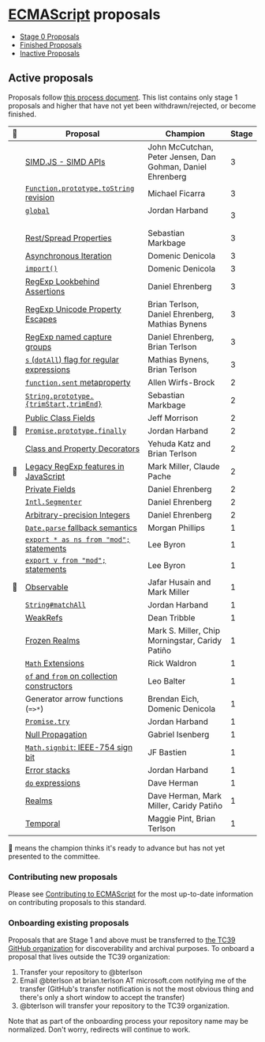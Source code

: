 # [ECMAScript](https://github.com/tc39/ecma262) proposals

 - [Stage 0 Proposals](stage-0-proposals.md)
 - [Finished Proposals](finished-proposals.md)
 - [Inactive Proposals](inactive-proposals.md)

## Active proposals

Proposals follow [this process document](https://tc39.github.io/process-document/).
This list contains only stage 1 proposals and higher that have not yet been withdrawn/rejected, or become finished.

| 🚀 | Proposal                                                                                                    | Champion                           | Stage |
|---|-------------------------------------------------------------------------------------------------------------|------------------------------------|-------|
|   | [SIMD.JS - SIMD APIs](https://github.com/tc39/ecmascript_simd/)                                             | John McCutchan, Peter Jensen, Dan Gohman, Daniel Ehrenberg | 3 |
|   | [`Function.prototype.toString` revision](https://github.com/tc39/Function-prototype-toString-revision)      | Michael Ficarra                    | 3 |
|   | [`global`](https://github.com/tc39/proposal-global)                                                         | Jordan Harband                     | 3 |
|   | [Rest/Spread Properties](https://github.com/tc39/proposal-object-rest-spread)                               | Sebastian Markbage                 | 3 |
|   | [Asynchronous Iteration](https://github.com/tc39/proposal-async-iteration)                                  | Domenic Denicola                   | 3 |
|   | [`import()`](https://github.com/tc39/proposal-dynamic-import)                                               | Domenic Denicola                   | 3 |
|   | [RegExp Lookbehind Assertions](https://github.com/tc39/proposal-regexp-lookbehind)                          | Daniel Ehrenberg                   | 3 |
|   | [RegExp Unicode Property Escapes](https://github.com/tc39/proposal-regexp-unicode-property-escapes)         | Brian Terlson, Daniel Ehrenberg, Mathias Bynens | 3 |
|   | [RegExp named capture groups](https://github.com/tc39/proposal-regexp-named-groups)                         | Daniel Ehrenberg, Brian Terlson    | 3 |
|   | [`s` (`dotAll`) flag for regular expressions](https://github.com/mathiasbynens/es-regexp-dotall-flag)       | Mathias Bynens, Brian Terlson      | 3 |
|   | [`function.sent` metaproperty](https://github.com/allenwb/ESideas/blob/master/Generator%20metaproperty.md)  | Allen Wirfs-Brock                  | 2 |
|   | [`String.prototype.{trimStart,trimEnd}`](https://github.com/sebmarkbage/ecmascript-string-left-right-trim)  | Sebastian Markbage                 | 2 |
|   | [Public Class Fields](https://tc39.github.io/proposal-class-public-fields/)                                 | Jeff Morrison                      | 2 |
| 🚀 | [`Promise.prototype.finally`](https://github.com/tc39/proposal-promise-finally)                             | Jordan Harband                     | 2 |
|   | [Class and Property Decorators](http://tc39.github.io/proposal-decorators/)                                 | Yehuda Katz and Brian Terlson      | 2 |
| 🚀 | [Legacy RegExp features in JavaScript](https://github.com/tc39/proposal-regexp-legacy-features)             | Mark Miller, Claude Pache          | 2 |
|   | [Private Fields](https://github.com/tc39/proposal-private-fields)                                           | Daniel Ehrenberg                   | 2 |
|   | [`Intl.Segmenter`](https://github.com/tc39/proposal-intl-segmenter)                                         | Daniel Ehrenberg                   | 2 |
|   | [Arbitrary-precision Integers](https://github.com/tc39/proposal-integer)                                    | Daniel Ehrenberg                   | 2 |
|   | [`Date.parse` fallback semantics](https://github.com/mrrrgn/proposal-date-time-string-format)               | Morgan Phillips                    | 1 |
|   | [`export * as ns from "mod";` statements](https://github.com/leebyron/ecmascript-export-ns-from)            | Lee Byron                          | 1 |
|   | [`export v from "mod";` statements](https://github.com/leebyron/ecmascript-export-default-from)             | Lee Byron                          | 1 |
| 🚀 | [Observable](https://github.com/tc39/proposal-observable)                                                   | Jafar Husain and Mark Miller       | 1 |
|   | [`String#matchAll`](https://github.com/tc39/String.prototype.matchAll)                                      | Jordan Harband                     | 1 |
|   | [WeakRefs](https://github.com/tc39/proposal-weakrefs)                                                       | Dean Tribble                       | 1 |
|   | [Frozen Realms](https://github.com/FUDCo/frozen-realms)                                                     | Mark S. Miller, Chip Morningstar, Caridy Patiño | 1 |
|   | [`Math` Extensions](https://github.com/rwaldron/proposal-math-extensions)                                   | Rick Waldron                       | 1 |
|   | [`of` and `from` on collection constructors](https://github.com/leobalter/proposal-setmap-offrom)           | Leo Balter                         | 1 |
|   | Generator arrow functions (`=>*`)                                                                           | Brendan Eich, Domenic Denicola     | 1 |
|   | [`Promise.try`](https://github.com/ljharb/proposal-promise-try)                                             | Jordan Harband                     | 1 |
|   | [Null Propagation](https://docs.google.com/presentation/d/11O_wIBBbZgE1bMVRJI8kGnmC6dWCBOwutbN9SWOK0fU/view) | Gabriel Isenberg                | 1 |
|   | [`Math.signbit`: IEEE-754 sign bit](http://jfbastien.github.io/papers/Math.signbit.html)                     | JF Bastien                         | 1 |
|   | [Error stacks](https://github.com/ljharb/proposal-error-stacks)                                              | Jordan Harband                     | 1 |
|   | [`do` expressions](https://gist.github.com/dherman/1c97dfb25179fa34a41b5fff040f9879)                         | Dave Herman                        | 1 |
|   | [Realms](https://github.com/caridy/proposal-realms)                                                          | Dave Herman, Mark Miller, Caridy Patiño | 1 |
|   | [Temporal](https://github.com/maggiepint/proposal-temporal)                                                  | Maggie Pint, Brian Terlson | 1 |

🚀 means the champion thinks it's ready to advance but has not yet presented to the committee.

### Contributing new proposals

Please see [Contributing to ECMAScript](/CONTRIBUTING.md) for the most up-to-date information on contributing proposals to this standard.

### Onboarding existing proposals

Proposals that are Stage 1 and above must be transferred to [the TC39 GitHub organization](https://github.com/tc39) for discoverability and archival purposes. To onboard a proposal that lives outside the TC39 organization:

1. Transfer your repository to @bterlson
2. Email @bterlson at brian.terlson AT microsoft.com notifying me of the transfer (GitHub's transfer notification is not the most obvious thing and there's only a short window to accept the transfer)
3. @bterlson will transfer your repository to the TC39 organization.

Note that as part of the onboarding process your repository name may be normalized. Don't worry, redirects will continue to work.
